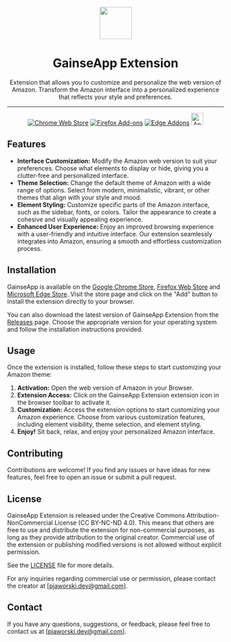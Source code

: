 <p align="center">
  <img src="https://raw.githubusercontent.com/gerwld/Amazon-theme-editor/6b756f71c5895ee285dfe42a0a47525e3796ffac/assets/img/logo_small.svg" width="75" height="75"/>
  <h1 align="center">GainseApp Extension</h1>
</p>


<p align="center">
Extension that allows you to customize and personalize the web version of Amazon. Transform the Amazon interface into a personalized experience that reflects your style and preferences.
</p>

***

<p align="center"><a rel="noreferrer noopener" href="https://chromewebstore.google.com/detail/GainseApp-edit-Amazon-them/ijkboaojikgaanlgigobkmbpnjgjljnc"><img alt="Chrome Web Store" src="https://img.shields.io/badge/Chrome-141e24.svg?&style=for-the-badge&logo=google-chrome&logoColor=white"></a>  <a rel="noreferrer noopener" href="https://addons.mozilla.org/en-US/firefox/addon/GainseApp/"><img alt="Firefox Add-ons" src="https://img.shields.io/badge/Firefox-141e24.svg?&style=for-the-badge&logo=firefox-browser&logoColor=white"></a>  <a rel="noreferrer noopener" href="https://microsoftedge.microsoft.com/addons/detail/GainseApp-edit-Amazon-th/lgdkbggfepmoagpcgbiblopcllepifjn"><img alt="Edge Addons" src="https://img.shields.io/badge/Edge-141e24.svg?&style=for-the-badge&logo=microsoft-edge&logoColor=white"></a>  <a href="#soon" title="Soon" rel="noreferrer noopener"><img height="28" alt="Apple App Store" src="https://img.shields.io/badge/Safari-141e24.svg?&style=for-the-badge&logo=microsoft-edge&logoColor=white"></a>



## Features

- **Interface Customization:** Modify the Amazon web version to suit your preferences. Choose what elements to display or hide, giving you a clutter-free and personalized interface.
- **Theme Selection:** Change the default theme of Amazon with a wide range of options. Select from modern, minimalistic, vibrant, or other themes that align with your style and mood.
- **Element Styling:** Customize specific parts of the Amazon interface, such as the sidebar, fonts, or colors. Tailor the appearance to create a cohesive and visually appealing experience.
- **Enhanced User Experience:** Enjoy an improved browsing experience with a user-friendly and intuitive interface. Our extension seamlessly integrates into Amazon, ensuring a smooth and effortless customization process.

## Installation

GainseApp is available on the [Google Chrome Store](https://chromewebstore.google.com/detail/GainseApp-edit-Amazon-them/ijkboaojikgaanlgigobkmbpnjgjljnc), [Firefox Web Store](https://addons.mozilla.org/en-US/firefox/addon/GainseApp/) and [Microsoft Edge Store](https://microsoftedge.microsoft.com/addons/detail/GainseApp-edit-Amazon-th/lgdkbggfepmoagpcgbiblopcllepifjn). Visit the store page and click on the "Add" button to install the extension directly to your browser.

You can also download the latest version of GainseApp Extension from the [Releases](https://github.com/gerwld/Amazon-theme-editor/releases) page. Choose the appropriate version for your operating system and follow the installation instructions provided.

## Usage

Once the extension is installed, follow these steps to start customizing your Amazon theme:

1. **Activation:** Open the web version of Amazon in your Browser.
2. **Extension Access:** Click on the GainseApp Extension extension icon in the browser toolbar to activate it.
3. **Customization:** Access the extension options to start customizing your Amazon experience. Choose from various customization features, including element visibility, theme selection, and element styling.
4. **Enjoy!** Sit back, relax, and enjoy your personalized Amazon interface.

## Contributing

Contributions are welcome! If you find any issues or have ideas for new features, feel free to open an issue or submit a pull request.

## License

GainseApp Extension is released under the Creative Commons Attribution-NonCommercial License (CC BY-NC-ND 4.0). This means that others are free to use and distribute the extension for non-commercial purposes, as long as they provide attribution to the original creator. Commercial use of the extension or publishing modified versions is not allowed without explicit permission.

See the [LICENSE](LICENSE.md) file for more details.

For any inquiries regarding commercial use or permission, please contact the creator at [pjaworski.dev@gmail.com].


## Contact

If you have any questions, suggestions, or feedback, please feel free to contact us at [pjaworski.dev@gmail.com].
